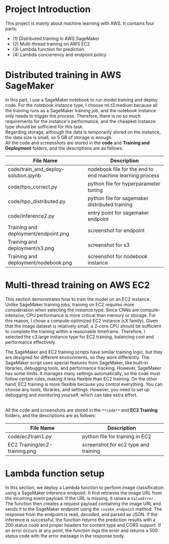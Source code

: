 # Project Introduction

This project is mainly about machine learning with AWS. It contains four parts:
 - (1) Distributed training in AWS SageMaker
 - (2) Multi-thread training on AWS EC2
 - (3) Lambda function for prediction
 - (4) Lambda concurrency and endpoint policy

# Distributed training in AWS SageMaker

In this part, I use a SageMaker notebook to run model training and deploy code. For the notebook instance type, I choose ml.t3.medium because all the training runs as a SageMaker training job, and the notebook instance only needs to trigger the process. Therefore, there is no so much requirements for the instance's performance, and the cheapest instance type should be sufficient for this task.<br/>
Regarding storage, although the data is temporarily stored on the instance, the data size is small, so 5 GB of storage is enough.<br/>
All the code and screenshots are stored in the **code** and **Training and Deployment** folders, and the descriptions are as follows:

| File Name | Description |
| --------- | ----------- |
| code/train_and_deploy-solution.ipynb | nodebook file for the end to end machine learning process |
| code/hpo_correct.py | python file for hyperparameter tuning |
| code/hpo_distributed.py | python file for sagemaker distributed training |
| code/inference2.py | entry point for sagemaker endpoint |
| Training and deployment/endpoint.png | screenshot for endpoint |
| Training and deployment/s3.png | screenshot for s3 |
| Training and deployment/nodebook.png | screenshot for nodebook instance |

# Multi-thread training on AWS EC2

This section demonstrates how to train the model on an EC2 instance. Unlike SageMaker training jobs, training on EC2 requires more consideration when selecting the instance type. Since CNNs are compute-intensive, CPU performance is more critical than memory or storage.
For this reason, I chose a compute-optimized EC2 instance (cX family). Given that the image dataset is relatively small, a 2-core CPU should be sufficient to complete the training within a reasonable timeframe. Therefore, I selected the c3.large instance type for EC2 training, balancing cost and performance effectively.

The SageMaker and EC2 training scripts have similar training logic, but they are designed for different environments, so they work differently.
The SageMaker script uses special features from SageMaker, like built-in libraries, debugging tools, and performance tracking. However, SageMaker has some limits. It manages many settings automatically, so the code must follow certain rules, making it less flexible than EC2 training.
On the other hand, EC2 training is more flexible because you control everything. You can choose any tools, libraries, and settings. However, you need to set up debugging and monitoring yourself, which can take extra effort.<br/><br/>

All the code and screenshots are stored in the `**code**` and **EC2 Training** folders, and the descriptions are as follows:

| File Name | Description |
| --------- | ----------- |
| code/ec2train1.py | python file for training in EC2 |
| EC2 Training/ec2-training.png | screenshot for ec2 type and training |

# Lambda function setup

In this section, we deploy a Lambda function to perform image classification using a SageMaker inference endpoint. It first retrieves the image URL from the incoming event payload. If the URL is missing, it raises a `ValueError`. The function then creates a request payload containing the image URL and sends it to the SageMaker endpoint using the `invoke_endpoint` method. The response from the endpoint is read, decoded, and parsed as JSON. If the inference is successful, the function returns the prediction results with a 200 status code and proper headers for content type and CORS support. If an error occurs at any point, the function logs the error and returns a 500 status code with the error message in the response body.





